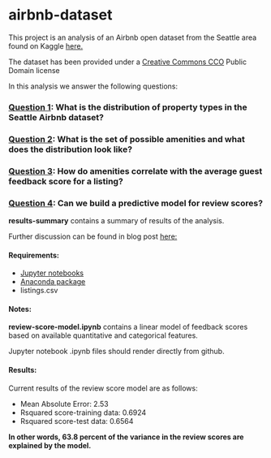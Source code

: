 # airbnb-dataset

This project is an analysis of an Airbnb open dataset from the Seattle area found on Kaggle <a href="https://www.kaggle.com/airbnb/seattle"> here.</a>

The dataset has been provided under a <a href="https://creativecommons.org/publicdomain/zero/1.0/">Creative Commons CCO</a> Public Domain license

In this analysis we answer the following questions:

### <u>Question 1</u>: What is the distribution of property types in the Seattle Airbnb dataset?
### <u>Question 2</u>: What is the set of possible amenities and what does the distribution look like?
### <u>Question 3</u>: How do amenities correlate with the average guest feedback score for a listing?
### <u>Question 4</u>: Can we build a predictive model for review scores?

<b>results-summary</b> contains a summary of results of the analysis.

Further discussion can be found in blog post <a href="https://medium.com/@bwblock/how-data-science-can-make-you-a-better-airbnb-host-242b57227283">here:</a>

#### Requirements:

- <a href="https://jupyter.org/"> Jupyter notebooks </a>
- <a href="https://www.anaconda.com/"> Anaconda package</a>
- listings.csv

#### Notes:

<b>review-score-model.ipynb</b> contains a linear model of feedback scores based on available quantitative and categorical features.

Jupyter notebook .ipynb files should render directly from github.

#### Results:

Current results of the review score model are as follows:

- Mean Absolute Error: 2.53
- Rsquared score-training data:  0.6924
- Rsquared score-test data:  0.6564

<b>In other words, 63.8 percent of the variance in the review scores are explained by the model.</b>


